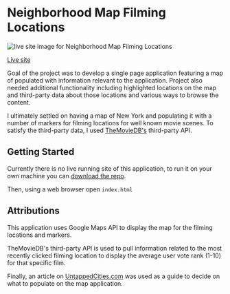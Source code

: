 # Neighborhood Map Filming Locations

![live site image for Neighborhood Map Filming Locations](https://www.github.com/Neighborhood_Map_Filming_Locations/img/film_locations_ss.png "Live Site")

[Live site](http://jasonhmarsh.com/Neighborhood_Map_Filming_Locations/)

Goal of the project was to develop a single page application featuring a map of populated with information relevant to the application. Project also needed additional functionality including highlighted locations on the map and third-party data about those locations and various ways to browse the content.

I ultimately settled on having a map of New York and populating it with a number of markers for filming locations for well known movie scenes.  To satisfy the third-party data, I used [TheMovieDB's](https://www.themoviedb.org) third-party API.

## Getting Started
Currently there is no live running site of this application, to run it on your own machine you can [download the repo](https://github.com/Minimalistic/Neighborhood_Map_Filming_Locations).  

Then, using a web browser open `index.html`

## Attributions
This application uses Google Maps API to display the map for the filming locations and markers.

TheMovieDB's third-party API is used to pull information related to the most recently clicked filming location to display the average user vote rank (1-10) for that specific film.

Finally, an article on [UntappedCities.com](https://untappedcities.com/2016/09/30/10-of-the-most-iconic-film-scene-locations-in-nyc/9/) was used as a guide to decide on what to populate on the map application.
